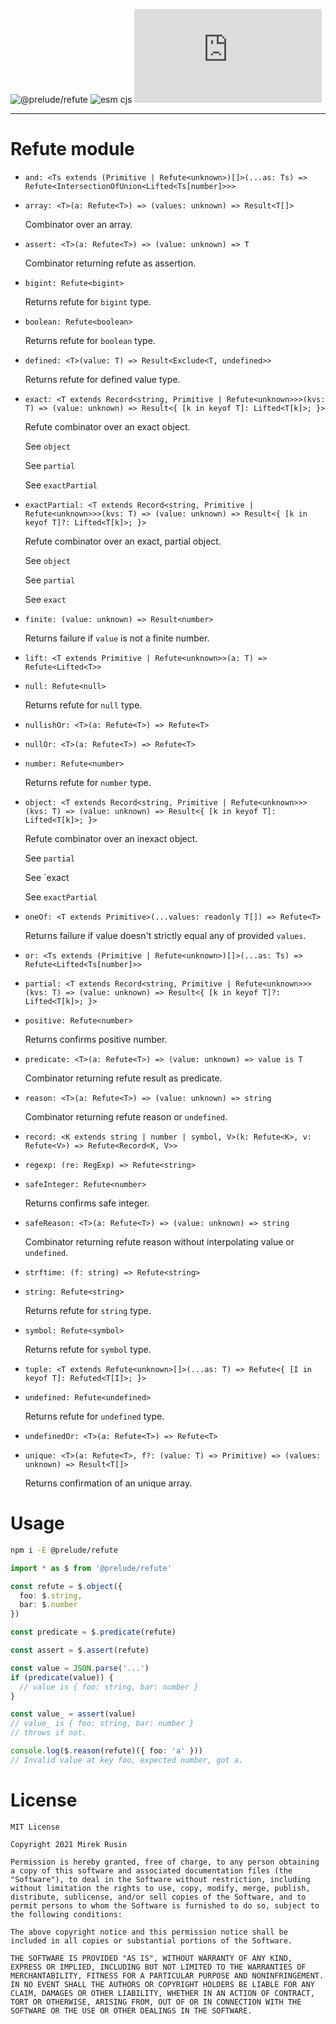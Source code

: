 ![@prelude/refute](https://shields.io/npm/v/@prelude/refute)
![esm cjs](https://img.shields.io/badge/module-esm%20cjs%20deno-f39f37)
![[deno](https://img.shields.io/badge/deno-f39f37)](https://raw.githubusercontent.com/preludejs/refute/master/esm/index.js)

---

# Refute module

* `and: <Ts extends (Primitive | Refute<unknown>)[]>(...as: Ts) => Refute<IntersectionOfUnion<Lifted<Ts[number]>>>`

* `array: <T>(a: Refute<T>) => (values: unknown) => Result<T[]>`

  Combinator over an array.

* `assert: <T>(a: Refute<T>) => (value: unknown) => T`

  Combinator returning refute as assertion.

* `bigint: Refute<bigint>`

  Returns refute for `bigint` type.

* `boolean: Refute<boolean>`

  Returns refute for `boolean` type.

* `defined: <T>(value: T) => Result<Exclude<T, undefined>>`

  Returns refute for defined value type.

* `exact: <T extends Record<string, Primitive | Refute<unknown>>>(kvs: T) => (value: unknown) => Result<{ [k in keyof T]: Lifted<T[k]>; }>`

  Refute combinator over an exact object.

  See `object`

  See `partial`

  See `exactPartial`

* `exactPartial: <T extends Record<string, Primitive | Refute<unknown>>>(kvs: T) => (value: unknown) => Result<{ [k in keyof T]?: Lifted<T[k]>; }>`

  Refute combinator over an exact, partial object.

  See `object`

  See `partial`

  See `exact`

* `finite: (value: unknown) => Result<number>`

  Returns failure if `value` is not a finite number.

* `lift: <T extends Primitive | Refute<unknown>>(a: T) => Refute<Lifted<T>>`

* `null: Refute<null>`

  Returns refute for `null` type.

* `nullishOr: <T>(a: Refute<T>) => Refute<T>`

* `nullOr: <T>(a: Refute<T>) => Refute<T>`

* `number: Refute<number>`

  Returns refute for `number` type.

* `object: <T extends Record<string, Primitive | Refute<unknown>>>(kvs: T) => (value: unknown) => Result<{ [k in keyof T]: Lifted<T[k]>; }>`

  Refute combinator over an inexact object.

  See `partial`

  See `exact

  See `exactPartial`

* `oneOf: <T extends Primitive>(...values: readonly T[]) => Refute<T>`

  Returns failure if value doesn't strictly equal any of provided `values`.

* `or: <Ts extends (Primitive | Refute<unknown>)[]>(...as: Ts) => Refute<Lifted<Ts[number]>>`

* `partial: <T extends Record<string, Primitive | Refute<unknown>>>(kvs: T) => (value: unknown) => Result<{ [k in keyof T]?: Lifted<T[k]>; }>`

* `positive: Refute<number>`

  Returns confirms positive number.

* `predicate: <T>(a: Refute<T>) => (value: unknown) => value is T`

  Combinator returning refute result as predicate.

* `reason: <T>(a: Refute<T>) => (value: unknown) => string`

  Combinator returning refute reason or `undefined`.

* `record: <K extends string | number | symbol, V>(k: Refute<K>, v: Refute<V>) => Refute<Record<K, V>>`

* `regexp: (re: RegExp) => Refute<string>`

* `safeInteger: Refute<number>`

  Returns confirms safe integer.

* `safeReason: <T>(a: Refute<T>) => (value: unknown) => string`

  Combinator returning refute reason without interpolating value or `undefined`.

* `strftime: (f: string) => Refute<string>`

* `string: Refute<string>`

  Returns refute for `string` type.

* `symbol: Refute<symbol>`

  Returns refute for `symbol` type.

* `tuple: <T extends Refute<unknown>[]>(...as: T) => Refute<{ [I in keyof T]: Refuted<T[I]>; }>`

* `undefined: Refute<undefined>`

  Returns refute for `undefined` type.

* `undefinedOr: <T>(a: Refute<T>) => Refute<T>`

* `unique: <T>(a: Refute<T>, f?: (value: T) => Primitive) => (values: unknown) => Result<T[]>`

  Returns confirmation of an unique array.

# Usage

```bash
npm i -E @prelude/refute
```

```ts
import * as $ from '@prelude/refute'

const refute = $.object({
  foo: $.string,
  bar: $.number
})

const predicate = $.predicate(refute)

const assert = $.assert(refute)

const value = JSON.parse('...')
if (predicate(value)) {
  // value is { foo: string, bar: number }
}

const value_ = assert(value)
// value_ is { foo: string, bar: number }
// throws if not.

console.log($.reason(refute)({ foo: 'a' }))
// Invalid value at key foo, expected number, got a.
```

# License

```
MIT License

Copyright 2021 Mirek Rusin

Permission is hereby granted, free of charge, to any person obtaining a copy of this software and associated documentation files (the "Software"), to deal in the Software without restriction, including without limitation the rights to use, copy, modify, merge, publish, distribute, sublicense, and/or sell copies of the Software, and to permit persons to whom the Software is furnished to do so, subject to the following conditions:

The above copyright notice and this permission notice shall be included in all copies or substantial portions of the Software.

THE SOFTWARE IS PROVIDED "AS IS", WITHOUT WARRANTY OF ANY KIND, EXPRESS OR IMPLIED, INCLUDING BUT NOT LIMITED TO THE WARRANTIES OF MERCHANTABILITY, FITNESS FOR A PARTICULAR PURPOSE AND NONINFRINGEMENT. IN NO EVENT SHALL THE AUTHORS OR COPYRIGHT HOLDERS BE LIABLE FOR ANY CLAIM, DAMAGES OR OTHER LIABILITY, WHETHER IN AN ACTION OF CONTRACT, TORT OR OTHERWISE, ARISING FROM, OUT OF OR IN CONNECTION WITH THE SOFTWARE OR THE USE OR OTHER DEALINGS IN THE SOFTWARE.
```
